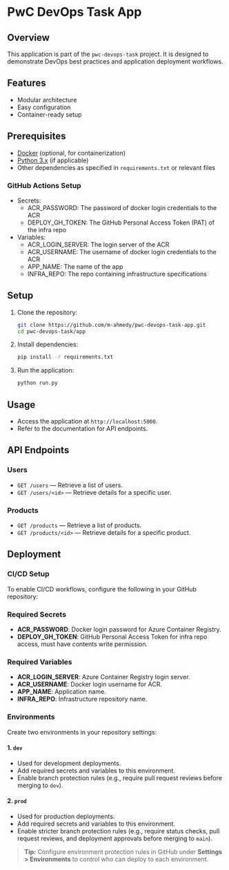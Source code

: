 # PwC DevOps Task App

## Overview

This application is part of the `pwc-devops-task` project. It is designed to demonstrate DevOps best practices and application deployment workflows.

## Features

- Modular architecture
- Easy configuration
- Container-ready setup

## Prerequisites

- [Docker](https://www.docker.com/) (optional, for containerization)
- [Python 3.x](https://www.python.org/) (if applicable)
- Other dependencies as specified in `requirements.txt` or relevant files

### GitHub Actions Setup

- Secrets:
    - ACR_PASSWORD: The password of docker login credentials to the ACR
    - DEPLOY_GH_TOKEN: The GitHub Personal Access Token (PAT) of the infra repo
- Variables:
    - ACR_LOGIN_SERVER: The login server of the ACR
    - ACR_USERNAME: The username of docker login credentials to the ACR
    - APP_NAME: The name of the app
    - INFRA_REPO: The repo containing infrastructure specifications

## Setup

1. Clone the repository:
    ```bash
    git clone https://github.com/m-ahmedy/pwc-devops-task-app.git
    cd pwc-devops-task/app
    ```
2. Install dependencies:
    ```bash
    pip install -r requirements.txt
    ```
3. Run the application:
    ```bash
    python run.py
    ```

## Usage

- Access the application at `http://localhost:5000`.
- Refer to the documentation for API endpoints.

## API Endpoints

### Users

- `GET /users` — Retrieve a list of users.
- `GET /users/<id>` — Retrieve details for a specific user.

### Products

- `GET /products` — Retrieve a list of products.
- `GET /products/<id>` — Retrieve details for a specific product.

## Deployment

### CI/CD Setup

To enable CI/CD workflows, configure the following in your GitHub repository:

### Required Secrets

- **ACR_PASSWORD**: Docker login password for Azure Container Registry.
- **DEPLOY_GH_TOKEN**: GitHub Personal Access Token for infra repo access, must have contents write permission.

### Required Variables

- **ACR_LOGIN_SERVER**: Azure Container Registry login server.
- **ACR_USERNAME**: Docker login username for ACR.
- **APP_NAME**: Application name.
- **INFRA_REPO**: Infrastructure repository name.

### Environments

Create two environments in your repository settings:

#### 1. `dev`
- Used for development deployments.
- Add required secrets and variables to this environment.
- Enable branch protection rules (e.g., require pull request reviews before merging to `dev`).

#### 2. `prod`
- Used for production deployments.
- Add required secrets and variables to this environment.
- Enable stricter branch protection rules (e.g., require status checks, pull request reviews, and deployment approvals before merging to `main`).

> **Tip:** Configure environment protection rules in GitHub under **Settings > Environments** to control who can deploy to each environment.
